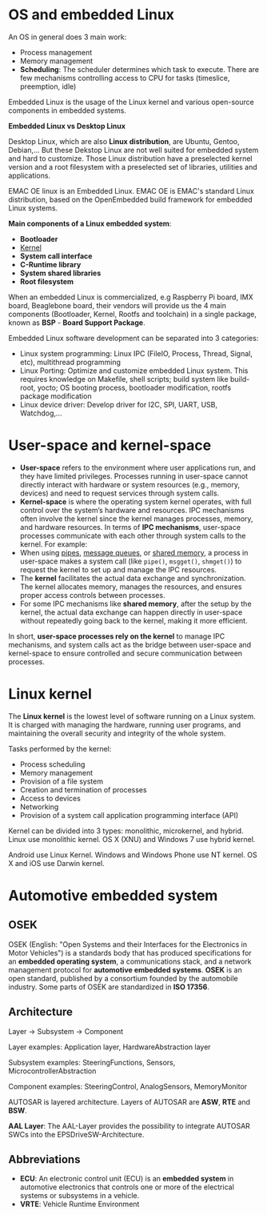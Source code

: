 # OS and embedded Linux
An OS in general does 3 main work:

* Process management
* Memory management
* **Scheduling**: The scheduler determines which task to execute. There are few mechanisms controlling access to CPU for tasks (timeslice, preemption, idle)

Embedded Linux is the usage of the Linux kernel and various open-source components in embedded systems.

**Embedded Linux vs Desktop Linux**

Desktop Linux, which are also **Linux distribution**, are Ubuntu, Gentoo, Debian,... But these Dekstop Linux are not well suited for embedded system and hard to customize. Those Linux distribution have a preselected kernel version and a root filesystem with a preselected set of libraries, utilities and applications.

EMAC OE linux is an Embedded Linux. EMAC OE is EMAC's standard Linux distribution, based on the OpenEmbedded build framework for embedded Linux systems.

**Main components of a Linux embedded system**:
* **Bootloader**
* [Kernel](#kernel)
* **System call interface**
* **C-Runtime library**
* **System shared libraries** 
* **Root filesystem**

When an embedded Linux is commercialized, e.g Raspberry Pi board, IMX board, Beaglebone board, their vendors will provide us the 4 main components (Bootloader, Kernel, Rootfs and toolchain) in a single package, known as  **BSP** - **Board Support Package**.

Embedded Linux software development can be separated into 3 categories:
* Linux system programming: Linux IPC (FileIO, Process, Thread, Signal, etc), multithread programming
* Linux Porting: Optimize and customize embedded Linux system. This requires knowledge on Makefile, shell scripts; build system like build-root, yocto; OS booting process, bootloader modification, rootfs package modification
* Linux device driver: Develop driver for I2C, SPI, UART, USB, Watchdog,…

# User-space and kernel-space
* **User-space** refers to the environment where user applications run, and they have limited privileges. Processes running in user-space cannot directly interact with hardware or system resources (e.g., memory, devices) and need to request services through system calls.
* **Kernel-space** is where the operating system kernel operates, with full control over the system’s hardware and resources. IPC mechanisms often involve the kernel since the kernel manages processes, memory, and hardware resources.
In terms of **IPC mechanisms**, user-space processes communicate with each other through system calls to the kernel. For example:
* When using [pipes](), [message queues](), or [shared memory](), a process in user-space makes a system call (like ``pipe()``, ``msgget()``, ``shmget()``) to request the kernel to set up and manage the IPC resources.
* The **kernel** facilitates the actual data exchange and synchronization. The kernel allocates memory, manages the resources, and ensures proper access controls between processes.
* For some IPC mechanisms like **shared memory**, after the setup by the kernel, the actual data exchange can happen directly in user-space without repeatedly going back to the kernel, making it more efficient.

In short, **user-space processes rely on the kernel** to manage IPC mechanisms, and system calls act as the bridge between user-space and kernel-space to ensure controlled and secure communication between processes.
# Linux kernel

The **Linux kernel** is the lowest level of software running on a Linux system. It is charged with managing the hardware, running user programs, and maintaining the overall security and integrity of the whole system.

Tasks performed by the kernel:

* Process scheduling
* Memory management
* Provision of a file system
* Creation and termination of processes
* Access to devices
* Networking
* Provision of a system call application programming interface (API)

Kernel can be divided into 3 types: monolithic, microkernel, and hybrid. Linux use monolithic kernel. OS X (XNU) and Windows 7 use hybrid kernel.

Android use Linux Kernel. Windows and Windows Phone use NT kernel. OS X and iOS use Darwin kernel. 

# Automotive embedded system

## OSEK

OSEK (English: "Open Systems and their Interfaces for the Electronics in Motor Vehicles") is a standards body that has produced specifications for an **embedded operating system**, a communications stack, and a network management protocol for **automotive embedded systems**. **OSEK** is an open standard, published by a consortium founded by the automobile industry. Some parts of OSEK are standardized in **ISO 17356**.

## Architecture

Layer -> Subsystem -> Component

Layer examples: Application layer, HardwareAbstraction layer

Subsystem examples: SteeringFunctions, Sensors, MicrocontrollerAbstraction

Component examples: SteeringControl, AnalogSensors, MemoryMonitor

AUTOSAR is layered architecture. Layers of AUTOSAR are **ASW**, **RTE** and **BSW**.

**AAL Layer**: The AAL-Layer provides the possibility to integrate AUTOSAR SWCs into the EPSDriveSW-Architecture.

## Abbreviations

* **ECU**: An electronic control unit (ECU) is an **embedded system** in automotive electronics that controls one or more of the electrical systems or subsystems in a vehicle.
* **VRTE**: Vehicle Runtime Environment
